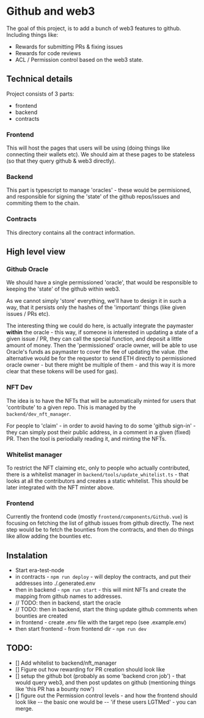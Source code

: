 # Github and web3

The goal of this project, is to add a bunch of web3 features to github.
Including things like:

* Rewards for submitting PRs & fixing issues
* Rewards for code reviews
* ACL / Permission control based on the web3 state.



## Technical details

Project consists of 3 parts:
* frontend
* backend
* contracts


### Frontend
This will host the pages that users will be using (doing things like connecting their wallets etc).
We should aim at these pages to be stateless (so that they query github & web3 directly).

### Backend
This part is typescript to manage 'oracles' - these would be permisioned, and responsible for signing the 'state' of the
github repos/issues and commiting them to the chain.


### Contracts
This directory contains all the contract information.


## High level view


### Github Oracle

We should have a single permissioned 'oracle', that would be responsible to keeping the 'state' of the github within web3.

As we cannot simply 'store' everything, we'll have to design it in such a way, that it persists only the hashes of
the 'important' things (like given issues / PRs etc).

The interesting thing we could do here, is actually integrate the paymaster **within** the oracle - this way,
if someone is interested in updating a state of a given issue / PR, they can call the special function, and deposit a little amount of money.
Then the 'permissioned' oracle owner, will be able to use Oracle's funds as paymaster to cover the fee of updating the value.
(the alternative would be for the requestor to send ETH directly to permissioned oracle owner - but there might be multiple of them - and this way it is more clear that these tokens will be used for gas).


### NFT Dev
The idea is to have the NFTs that will be automatically minted for users that 'contribute' to a given repo.
This is managed by the `backend/dev_nft_manager`.

For people to 'claim' - in order to avoid having to do some 'github sign-in' - they can simply post their public address, in a comment in a given (fixed) PR. Then the tool is periodially reading it, and minting the NFTs.


### Whitelist manager
To restrict the NFT claiming etc, only to people who actually contributed, there is a whitelist manager in `backend/tools/update_whitelist.ts` - that looks at all the contributors and creates a static whitelist.
This should be later integrated with the NFT minter above.


### Frontend
Currently the frontend code  (mostly `frontend/components/Github.vue`) is focusing on fetching the list of github issues from github directly.
The next step would be to fetch the bounties from the contracts, and then do things like allow adding the bounties etc.




## Instalation

* Start era-test-node 
* in contracts - `npm run deploy` - will deploy the contracts, and put their addresses into ./.generated.env
* then in backend - `npm run start` - this will mint NFTs and create the mapping from github names to addresses.
* // TODO: then in backend, start the oracle
* // TODO: then in backend, start the thing update github comments when bounties are created
* in frontend - create .env file with the target repo (see .example.env)
* then start frontend - from frontend dir - `npm run dev`



## TODO:


* [] Add whitelist to backend/nft_manager
* [] Figure out how rewarding for PR creation should look like
* [] setup the github bot (probably as some 'backend cron job') - that would query web3, and then post updates on github (mentioning things like 'this PR has a bounty now')
* [] figure out the Permission control levels - and how the frontend should look like  -- the basic one would be -- 'if these users LGTMed' - you can merge.



